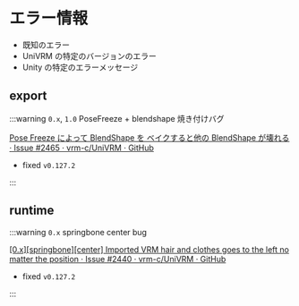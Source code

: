 # エラー情報

- 既知のエラー
- UniVRM の特定のバージョンのエラー
- Unity の特定のエラーメッセージ

## export

:::warning `0.x`, `1.0` PoseFreeze + blendshape 焼き付けバグ

[Pose Freeze によって BlendShape を ベイクすると他の BlendShape が壊れる · Issue #2465 · vrm-c/UniVRM · GitHub](https://github.com/vrm-c/UniVRM/issues/2465)

- fixed `v0.127.2`

:::

## runtime

:::warning `0.x` springbone center bug

[\[0.x\]\[springbone\]\[center\] Imported VRM hair and clothes goes to the left no matter the position · Issue #2440 · vrm-c/UniVRM · GitHub](https://github.com/vrm-c/UniVRM/issues/2440)

- fixed `v0.127.2`

:::
